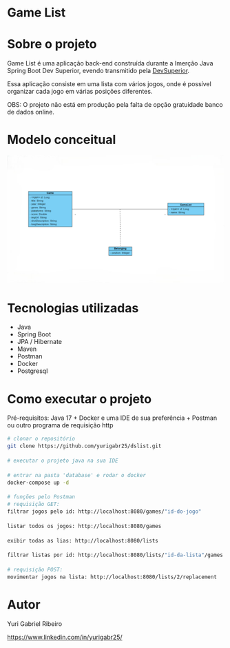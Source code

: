# Game List

# Sobre o projeto
Game List é uma aplicação back-end construída durante a Imerção Java Spring Boot Dev Superior, evendo transmitido pela [DevSuperior](https://www.youtube.com/@DevSuperior).

Essa aplicação consiste em uma lista com vários jogos, onde é possível organizar cada jogo em várias posições diferentes.

OBS: O projeto não está em produção pela falta de opção gratuidade banco de dados online.

# Modelo conceitual

![Modelo conceitual](https://github.com/yurigabr25/dslist/blob/38f8717fddedefb8e707efdd3347a7a3bd9b1728/img/classDiagram.png)

# Tecnologias utilizadas
- Java
- Spring Boot
- JPA / Hibernate
- Maven
- Postman
- Docker
- Postgresql

# Como executar o projeto

Pré-requisitos: Java 17 + Docker e uma IDE de sua preferência + Postman ou outro programa de requisição http
```bash
# clonar o repositório
git clone https://github.com/yurigabr25/dslist.git

# executar o projeto java na sua IDE

# entrar na pasta 'database' e rodar o docker
docker-compose up -d

# funções pelo Postman
# requisição GET:
filtrar jogos pelo id: http://localhost:8080/games/"id-do-jogo"

listar todos os jogos: http://localhost:8080/games

exibir todas as lias: http://localhost:8080/lists

filtrar listas por id: http://localhost:8080/lists/"id-da-lista"/games

# requisição POST:
movimentar jogos na lista: http://localhost:8080/lists/2/replacement
```

# Autor

Yuri Gabriel Ribeiro

https://www.linkedin.com/in/yurigabr25/
